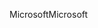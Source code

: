 <span data-ttu-id="88f39-101">Microsoft</span><span class="sxs-lookup"><span data-stu-id="88f39-101">Microsoft</span></span>